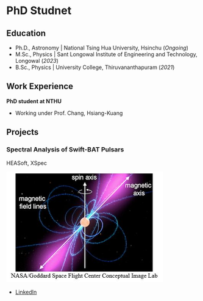 # PhD Studnet


## Education
- Ph.D., Astronomy | National Tsing Hua University, Hsinchu (_Ongoing_)								       		
- M.Sc., Physics	| Sant Longowal Institute of Engineering and Technology, Longowal (_2023_)	 			        		
- B.Sc., Physics | University College, Thiruvananthapuram (_2021_)

## Work Experience
**PhD student at NTHU**
- Working under Prof. Chang, Hsiang-Kuang


## Projects
### Spectral Analysis of Swift-BAT Pulsars
HEASoft, XSpec

![Pulsar](/assets/img/pulsar.jpeg)



- [LinkedIn](https://www.linkedin.com/in/koothodilabhijithaugustine/)


